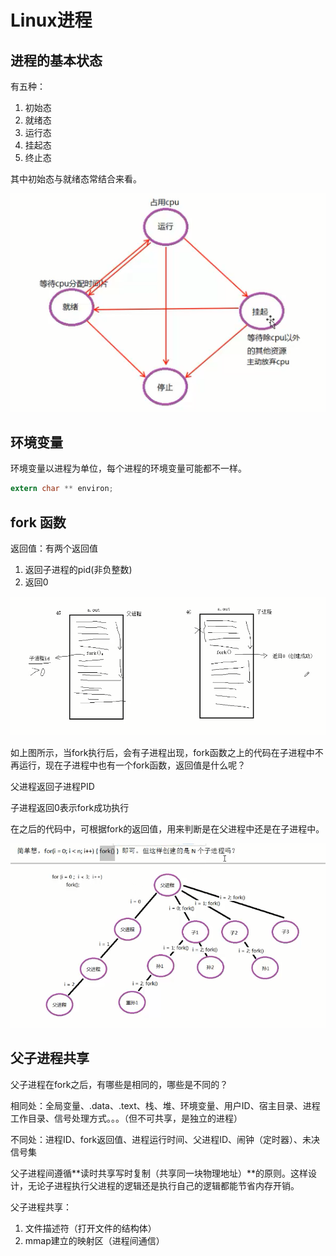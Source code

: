 # Linux进程

## 进程的基本状态

有五种：

1. 初始态
2. 就绪态
3. 运行态
4. 挂起态
5. 终止态



其中初始态与就绪态常结合来看。

![image-20200528151830099](https://raw.githubusercontent.com/supermanc88/ImageSources/master/image-20200528151830099.png)



## 环境变量

环境变量以进程为单位，每个进程的环境变量可能都不一样。



```c
extern char ** environ;
```





## fork 函数

返回值：有两个返回值

1. 返回子进程的pid(非负整数)
2. 返回0

![image-20200528164143353](https://raw.githubusercontent.com/supermanc88/ImageSources/master/image-20200528164143353.png)

如上图所示，当fork执行后，会有子进程出现，fork函数之上的代码在子进程中不再运行，现在子进程中也有一个fork函数，返回值是什么呢？

父进程返回子进程PID

子进程返回0表示fork成功执行



在之后的代码中，可根据fork的返回值，用来判断是在父进程中还是在子进程中。



![image-20200528165826971](https://raw.githubusercontent.com/supermanc88/ImageSources/master/image-20200528165826971.png)



## 父子进程共享

父子进程在fork之后，有哪些是相同的，哪些是不同的？

相同处：全局变量、.data、.text、栈、堆、环境变量、用户ID、宿主目录、进程工作目录、信号处理方式。。。（但不可共享，是独立的进程）

不同处：进程ID、fork返回值、进程运行时间、父进程ID、闹钟（定时器）、未决信号集



父子进程间遵循**读时共享写时复制（共享同一块物理地址）**的原则。这样设计，无论子进程执行父进程的逻辑还是执行自己的逻辑都能节省内存开销。

父子进程共享：

1. 文件描述符（打开文件的结构体）
2. mmap建立的映射区（进程间通信）